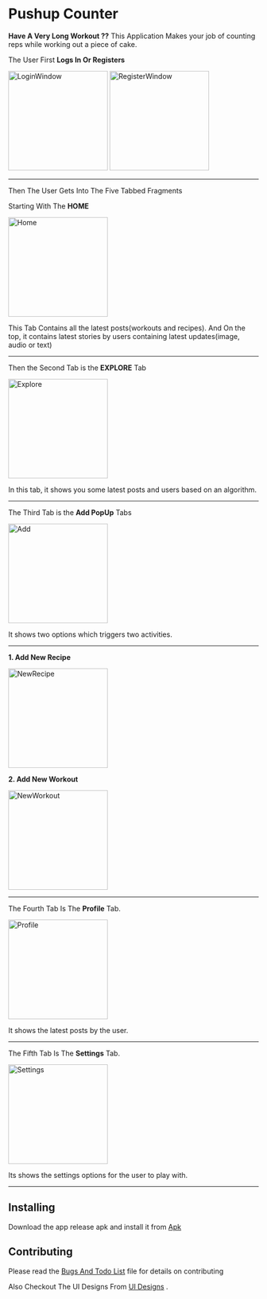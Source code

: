 # Pushup Counter

**Have A Very Long Workout ??**
This Application Makes your job of counting reps while working out a piece of cake.

The User First **Logs In Or Registers**

<img width="200" alt="LoginWindow" src="UIDesign/Login.png"> <img width="200" alt="RegisterWindow" src="UIDesign/Register.png">
___

Then The User Gets Into The Five Tabbed Fragments

Starting With The **HOME**

<img width="200" alt="Home" src="UIDesign/Home.png">

This Tab Contains all the latest posts(workouts and recipes). And On the top, it contains latest stories by users containing latest updates(image, audio or text)
___
Then the Second Tab is the **EXPLORE** Tab

<img width="200" alt="Explore" src="UIDesign/Explore.png">

In this tab, it shows you some latest posts and users based on an algorithm.
___
The Third Tab is the **Add PopUp** Tabs

<img width="200" alt="Add" src="UIDesign/Add.png">

It shows two options which triggers two activities.
<hr>

**1. Add New Recipe**

<img width="200" alt="NewRecipe" src="UIDesign/New-Recipe.png">
  
**2. Add New Workout** 

<img width="200" alt="NewWorkout" src="UIDesign/New-Workout.png">

___

The Fourth Tab Is The **Profile** Tab.

<img width="200" alt="Profile" src="UIDesign/Profile.png">

It shows the latest posts by the user.
***
The Fifth Tab Is The **Settings** Tab.

<img width="200" alt="Settings" src="UIDesign/Settings.png">

Its shows the settings options for the user to play with.
***
## Installing

Download the app release apk and install it from
[Apk](app/build/outputs/apk/debug/app-debug.apk)


## Contributing

Please read the 
[Bugs And Todo List](app/BugsAndTodo.md) file for details on contributing

Also Checkout The UI Designs From
[UI Designs](UIDesign/) .


<!-- ## License

## Built With

* [Dropwizard](http://www.dropwizard.io/1.0.2/docs/) - The web framework used
* [Maven](https://maven.apache.org/) - Dependency Management
* [ROME](https://rometools.github.io/rome/) - Used to generate RSS Feeds


This project is licensed under the MIT License - see the [LICENSE.md](LICENSE.md) file for details

## Acknowledgments

* Hat tip to anyone whose code was used
* Inspiration
* etc

-->
